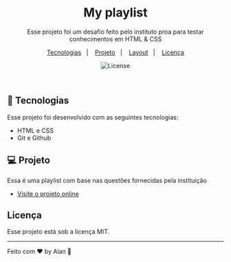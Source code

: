 <h1 align="center">My playlist </h1>

<p align="center">
Esse projeto foi um desafio feito pelo instituto proa para testar conhecimentos em HTML & CSS<br/>
</p>

<p align="center">
  <a href="#-tecnologias">Tecnologias</a>&nbsp;&nbsp;&nbsp;|&nbsp;&nbsp;&nbsp;
  <a href="#-projeto">Projeto</a>&nbsp;&nbsp;&nbsp;|&nbsp;&nbsp;&nbsp;
  <a href="#-layout">Layout</a>&nbsp;&nbsp;&nbsp;|&nbsp;&nbsp;&nbsp;
  <a href="#memo-licença">Licença</a>
</p>

<p align="center">
  <img alt="License" src="https://img.shields.io/static/v1?label=license&message=MIT&color=49AA26&labelColor=000000">
</p>

<br>


## 🚀 Tecnologias

Esse projeto foi desenvolvido com as seguintes tecnologias:

- HTML e CSS
- Git e Github

## 💻 Projeto

Essa é uma playlist com base nas questões fornecidas pela instituição

- [Visite o projeto online](https://landev01.github.io/PlayList/)

##  Licença

Esse projeto está sob a licença MIT.

---

Feito com ♥ by Alan :wave: 
